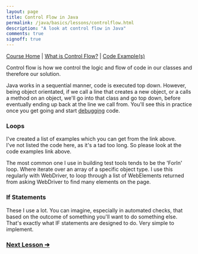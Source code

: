 ```yaml
---
layout: page
title: Control Flow in Java
permalink: /java/basics/lessons/controlflow.html
description: "A look at control flow in Java"
comments: true
signoff: true
---
```

[Course Home](../../course) \| [What is Control Flow?](/programming/lessons/controlflow) \| [Code Example(s)](https://github.com/FriendlyTester/Free-Java-Basics-Course/blob/master/src/test/java/lessons/G_ControlFlow.java)

Control flow is how we control the logic and flow of code in our classes and therefore our solution.

Java works in a sequential manner, code is executed top down. However, being object orientated, if we call a line that creates a new object, or a calls a method on an object, we'll go into that class and go top down, before eventually ending up back at the line we call from. You'll see this in practice once you get going and start [debugging](/java/intellij/lessons/debugging.html) code.

### Loops
I've created a list of examples which you can get from the link above.  
I've not listed the code here, as it's a tad too long. So please look at the code examples link above.

The most common one I use in building test tools tends to be the 'ForIn' loop. Where iterate over an array of a specific object type. I use this regularly with WebDriver, to loop through a list of WebElements returned from asking WebDriver to find many elements on the page. 

### If Statements
These I use a lot. You can imagine, especially in automated checks, that based on the outcome of something you'll want to do something else. That's exactly what IF statements are designed to do. Very simple to implement.

### [Next Lesson &#10132;](../lessons/abstraction)

